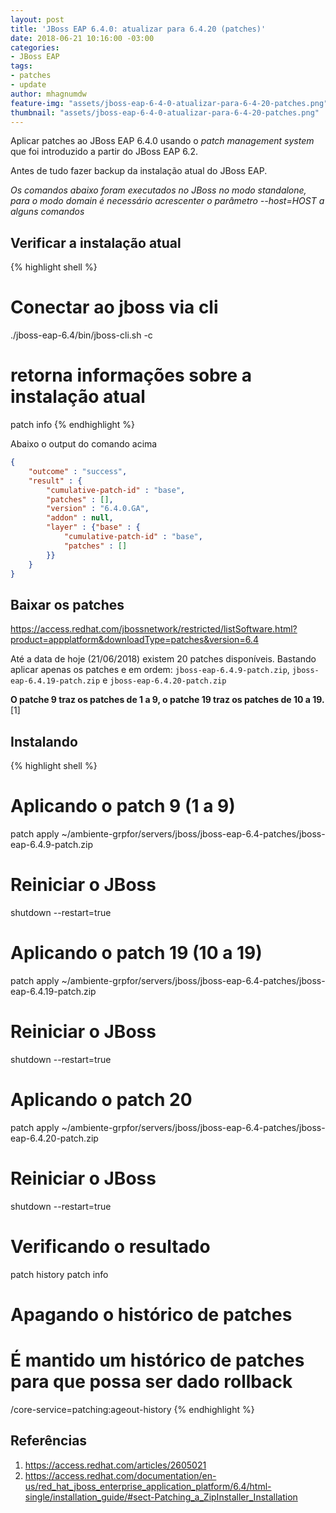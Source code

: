 ```yaml
---
layout: post
title: 'JBoss EAP 6.4.0: atualizar para 6.4.20 (patches)'
date: 2018-06-21 10:16:00 -03:00
categories:
- JBoss EAP
tags:
- patches
- update
author: mhagnumdw
feature-img: "assets/jboss-eap-6-4-0-atualizar-para-6-4-20-patches.png"
thumbnail: "assets/jboss-eap-6-4-0-atualizar-para-6-4-20-patches.png"
---
```


Aplicar patches ao JBoss EAP 6.4.0 usando o _patch management system_ que foi introduzido a partir do JBoss EAP 6.2.

<!--more-->

Antes de tudo fazer backup da instalação atual do JBoss EAP.

_Os comandos abaixo foram executados no JBoss no modo standalone, para o modo domain é necessário acrescenter o parâmetro --host=HOST a alguns comandos_

## Verificar a instalação atual

{% highlight shell %}
# Conectar ao jboss via cli
./jboss-eap-6.4/bin/jboss-cli.sh -c
# retorna informações sobre a instalação atual
patch info
{% endhighlight %}

Abaixo o output do comando acima
```json
{
    "outcome" : "success",
    "result" : {
        "cumulative-patch-id" : "base",
        "patches" : [],
        "version" : "6.4.0.GA",
        "addon" : null,
        "layer" : {"base" : {
            "cumulative-patch-id" : "base",
            "patches" : []
        }}
    }
}
```

## Baixar os patches
https://access.redhat.com/jbossnetwork/restricted/listSoftware.html?product=appplatform&downloadType=patches&version=6.4

Até a data de hoje (21/06/2018) existem 20 patches disponíveis. Bastando aplicar apenas os patches e em ordem: `jboss-eap-6.4.9-patch.zip`, `jboss-eap-6.4.19-patch.zip` e `jboss-eap-6.4.20-patch.zip`

**O patche 9 traz os patches de 1 a 9, o patche 19 traz os patches de 10 a 19.** [1]

## Instalando

{% highlight shell %}
# Aplicando o patch 9 (1 a 9)
patch apply ~/ambiente-grpfor/servers/jboss/jboss-eap-6.4-patches/jboss-eap-6.4.9-patch.zip
# Reiniciar o JBoss
shutdown --restart=true

# Aplicando o patch 19 (10 a 19)
patch apply ~/ambiente-grpfor/servers/jboss/jboss-eap-6.4-patches/jboss-eap-6.4.19-patch.zip
# Reiniciar o JBoss
shutdown --restart=true

# Aplicando o patch 20
patch apply ~/ambiente-grpfor/servers/jboss/jboss-eap-6.4-patches/jboss-eap-6.4.20-patch.zip
# Reiniciar o JBoss
shutdown --restart=true

# Verificando o resultado
patch history
patch info

# Apagando o histórico de patches
# É mantido um histórico de patches para que possa ser dado rollback
/core-service=patching:ageout-history
{% endhighlight %}

## Referências
1. https://access.redhat.com/articles/2605021
1. https://access.redhat.com/documentation/en-us/red_hat_jboss_enterprise_application_platform/6.4/html-single/installation_guide/#sect-Patching_a_ZipInstaller_Installation